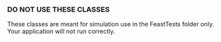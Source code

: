 ### DO NOT USE THESE CLASSES
These classes are meant for simulation use in the FeastTests folder only. Your application will not run correctly.